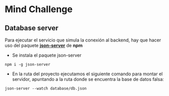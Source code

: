 # Mind Challenge

## Database server
Para ejecutar el servicio que simula la conexión al backend, hay que hacer uso del paquete [**json-server**](https://www.npmjs.com/package/json-server#getting-started)
de **npm**

* Se instala el paquete json-server
```
npm i -g json-server
```

* En la ruta del proyecto ejecutamos el siguiente comando para montar el servidor, apuntando a la ruta donde se encuentra la base de datos falsa:
```
json-server --watch database/db.json
```

